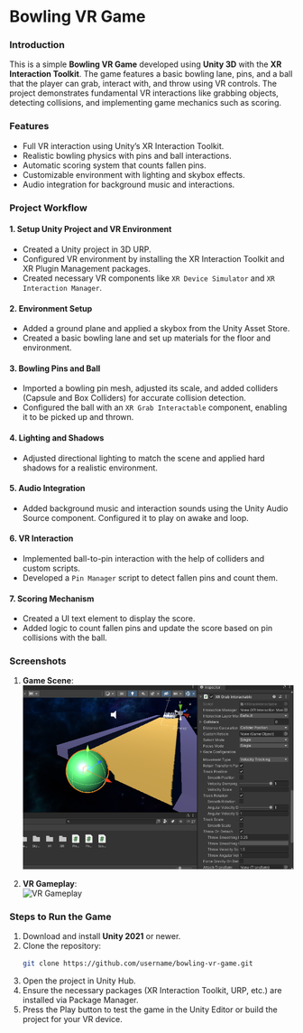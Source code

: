 # Bowling VR Game

### Introduction
This is a simple **Bowling VR Game** developed using **Unity 3D** with the **XR Interaction Toolkit**. The game features a basic bowling lane, pins, and a ball that the player can grab, interact with, and throw using VR controls. The project demonstrates fundamental VR interactions like grabbing objects, detecting collisions, and implementing game mechanics such as scoring.

### Features
- Full VR interaction using Unity’s XR Interaction Toolkit.
- Realistic bowling physics with pins and ball interactions.
- Automatic scoring system that counts fallen pins.
- Customizable environment with lighting and skybox effects.
- Audio integration for background music and interactions.

### Project Workflow

#### 1. Setup Unity Project and VR Environment
- Created a Unity project in 3D URP.
- Configured VR environment by installing the XR Interaction Toolkit and XR Plugin Management packages.
- Created necessary VR components like `XR Device Simulator` and `XR Interaction Manager`.

#### 2. Environment Setup
- Added a ground plane and applied a skybox from the Unity Asset Store.
- Created a basic bowling lane and set up materials for the floor and environment.

#### 3. Bowling Pins and Ball
- Imported a bowling pin mesh, adjusted its scale, and added colliders (Capsule and Box Colliders) for accurate collision detection.
- Configured the ball with an `XR Grab Interactable` component, enabling it to be picked up and thrown.

#### 4. Lighting and Shadows
- Adjusted directional lighting to match the scene and applied hard shadows for a realistic environment.

#### 5. Audio Integration
- Added background music and interaction sounds using the Unity Audio Source component. Configured it to play on awake and loop.

#### 6. VR Interaction
- Implemented ball-to-pin interaction with the help of colliders and custom scripts.
- Developed a `Pin Manager` script to detect fallen pins and count them.

#### 7. Scoring Mechanism
- Created a UI text element to display the score.
- Added logic to count fallen pins and update the score based on pin collisions with the ball.

### Screenshots
1. **Game Scene**:  
   ![Game Scene](images/screenshot1)

2. **VR Gameplay**:  
   ![VR Gameplay](images/screenshot2.png)


### Steps to Run the Game
1. Download and install **Unity 2021** or newer.
2. Clone the repository:
   ```bash
   git clone https://github.com/username/bowling-vr-game.git
3. Open the project in Unity Hub.
4. Ensure the necessary packages (XR Interaction Toolkit, URP, etc.) are installed via Package Manager.
5. Press the Play button to test the game in the Unity Editor or build the project for your VR device.
